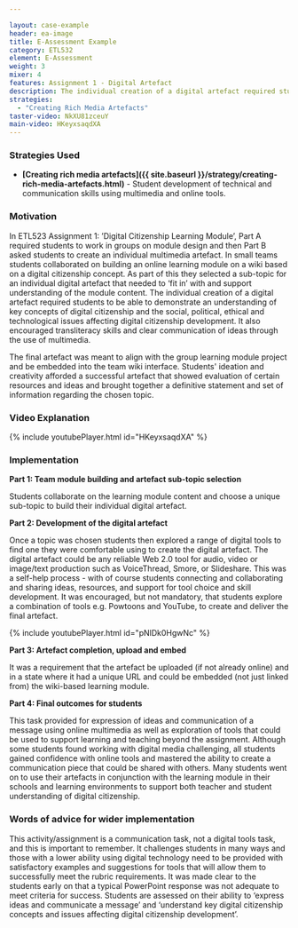 ```yaml
---

layout: case-example
header: ea-image
title: E-Assessment Example
category: ETL532
element: E-Assessment
weight: 3
mixer: 4
features: Assignment 1 - Digital Artefact
description: The individual creation of a digital artefact required students to be able to demonstrate an understanding of key concepts of digital citizenship and the social, political, ethical and technological issues affecting digital citizenship development. It also encouraged transliteracy skills and clear communication of ideas through the use of multimedia.
strategies:
  - "Creating Rich Media Artefacts"
taster-video: NkXU81zceuY
main-video: HKeyxsaqdXA
---
```


### Strategies Used

- **[Creating rich media artefacts]({{ site.baseurl }}/strategy/creating-rich-media-artefacts.html)** - Student development of technical and communication skills using multimedia and online tools.

### Motivation

In ETL523 Assignment 1: ’Digital Citizenship Learning Module’, Part A required students to work in groups on module design and then Part B asked students to create an individual multimedia artefact. In small teams students collaborated on building an online learning module on a wiki based on a digital citizenship concept. As part of this they selected a sub-topic for an individual digital artefact that needed to ‘fit in’ with and support understanding of the module content. The individual creation of a digital artefact required students to be able to demonstrate an understanding of key concepts of digital citizenship and the social, political, ethical and technological issues affecting digital citizenship development. It also encouraged transliteracy skills and clear communication of ideas through the use of multimedia.

The final artefact was meant to align with the group learning module project and be embedded into the team wiki interface. Students' ideation and creativity afforded a successful artefact that showed evaluation of certain resources and ideas and brought together a definitive statement and set of information regarding the chosen topic.

### Video Explanation

{% include youtubePlayer.html id="HKeyxsaqdXA" %}

### Implementation

**Part 1: Team module building and artefact sub-topic selection**

Students collaborate on the learning module content and choose a unique sub-topic to build their individual digital artefact.

**Part 2: Development of the digital artefact**

Once a topic was chosen students then explored a range of digital tools to find one they were comfortable using to create the digital artefact. The digital artefact could be any reliable Web 2.0 tool for audio, video or image/text production such as VoiceThread, Smore, or Slideshare. This was a self-help process - with of course students connecting and collaborating and sharing ideas, resources, and support for tool choice and skill development. It was encouraged, but not mandatory, that students explore a combination of tools e.g. Powtoons and YouTube, to create and deliver the final artefact.

{% include youtubePlayer.html id="pNlDk0HgwNc" %}

**Part 3: Artefact completion, upload and embed**

It was a requirement that the artefact be uploaded (if not already online) and in a state where it had a unique URL and could be embedded (not just linked from) the wiki-based learning module.

**Part 4: Final outcomes for students**

This task provided for expression of ideas and communication of a message using online multimedia as well as exploration of tools that could be used to support learning and teaching beyond the assignment. Although some students found working with digital media challenging, all students gained confidence with online tools and mastered the ability to create a communication piece that could be shared with others. Many students went on to use their artefacts in conjunction with the learning module in their schools and learning environments to support both teacher and student understanding of digital citizenship.

### Words of advice for wider implementation

This activity/assignment is a communication task, not a digital tools task, and this is important to remember. It challenges students in many ways and those with a lower ability using digital technology need to be provided with satisfactory examples and suggestions for tools that will allow them to successfully meet the rubric requirements. It was made clear to the students early on that a typical PowerPoint response was not adequate to meet criteria for success. Students are assessed on their ability to ‘express ideas and communicate a message’ and ‘understand key digital citizenship concepts and issues affecting digital citizenship development’.
